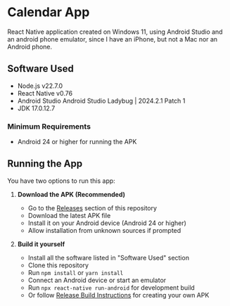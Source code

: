 # Calendar App

React Native application created on Windows 11, using Android Studio and an android phone emulator, since I have an iPhone, but not a Mac nor an Android phone.

## Software Used
- Node.js v22.7.0
- React Native v0.76
- Android Studio Android Studio Ladybug | 2024.2.1 Patch 1
- JDK 17.0.12.7

### Minimum Requirements
- Android 24 or higher for running the APK

## Running the App

You have two options to run this app:

1. **Download the APK (Recommended)**
   - Go to the [Releases](../../releases) section of this repository
   - Download the latest APK file
   - Install it on your Android device (Android 24 or higher)
   - Allow installation from unknown sources if prompted

2. **Build it yourself**
   - Install all the software listed in "Software Used" section
   - Clone this repository
   - Run `npm install` or `yarn install`
   - Connect an Android device or start an emulator
   - Run `npx react-native run-android` for development build
   - Or follow [Release Build Instructions](https://reactnative.dev/docs/signed-apk-android) for creating your own APK

